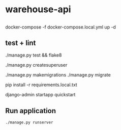 # warehouse-api

##
docker-compose -f docker-compose.local.yml up -d

## test + lint
./manage.py test && flake8


./manage.py createsuperuser

./manage.py makemigrations
./manage.py migrate

pip install -r requirements.local.txt

django-admin startapp quickstart

## Run application
```shell
./manage.py runserver
```
